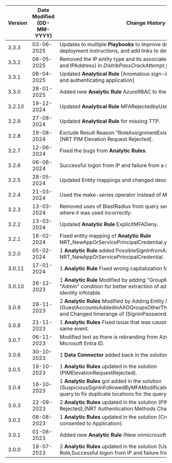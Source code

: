 | **Version** | **Date Modified (DD-MM-YYYY)** | **Change History**                                                                                                                                                                         |
| ----------- | ------------------------------ | ------------------------------------------------------------------------------------------------------------------------------------------------------------------------------------------ |
| 3.3.3       | 03-06-2025                     | Updates to multiple **Playbooks** to improve documentation, streamline deployment instructions, and add links to detailed setup steps.							                    	   |
| 3.3.2       | 08-05-2025                     | Removed the IP entity type and its associated field mappings (Address and IPAddress) in *DistribPassCrackAttempt.yaml* **Analytic Rule**.								                   |
| 3.3.1       | 08-04-2025                     | Updated **Analytical Rule** [Anomalous sign-in location by user account and authenticating application]							                                                	   |
| 3.3.0       | 28-01-2025                     | Added new **Analytic Rule** AzureRBAC to the Solution.								                                                                                                    	|	    			
| 3.2.10      | 19-12-2024                     | Updated **Analytical Rule** MFARejectedbyUser.yaml.								                                                                                                        |	    			
| 3.2.9       | 27-08-2024                     | Updated **Analytical Rule** for missing TTP.	    																																		|
| 3.2.8       | 19-08-2024                     | Exclude Result Reason "RoleAssignmentExists" from **Analytic Rule** [NRT PIM Elevation Request Rejected].                						                                            |
| 3.2.7       | 12-06-2024                     | Fixed the bugs from **Analytic Rules**.        																																    		|
| 3.2.6       | 06-06-2024                     | Successful logon from IP and failure from a different IP fixes.       																												        |
| 3.2.5       | 28-05-2024                     | Updated Entity mappings and changed description in **Analytic Rule**.         																												|
| 3.2.4       | 21-03-2024                     | Used the make-series operator instead of Make_list.          																																|
| 3.2.3       | 13-03-2024                     | Removed uses of BlastRadius from query section of **Hunting Queries** where it was used incorrectly.																						|
| 3.2.2       | 13-03-2024                     | Updated **Analytic Rule** ExplicitMFADeny.                                                                                                                                  				|
| 3.2.1       | 16-02-2024                     | Fixed entity mapping of **Analytic Rule** NRT_NewAppOrServicePrincipalCredential.yaml.                                                                                                      |
| 3.2.0       | 05-02-2024                     | 1 **Analytic Rule** added PossibleSignInfromAzureBackdoor NRT_NewAppOrServicePrincipalCredential.                                                                                           |
| 3.0.11      | 17-01-2024                     | 1 **Analytic Rule** Fixed wrong capitalization for identifier ResourceId.                                                                                                                   |
| 3.0.10      | 26-12-2023                     | 1 **Analytic Rule** Modified by adding "GroupMembership" instead of "Admin" condition for better extraction of admin accounts from the identity infotable.                                 |
| 3.0.9       | 28-11-2023                     | 2 **Analytic Rules** Modified by Adding Entity Mapping to (GuestAccountsAddedinAADGroupsOtherThanTheOnesSpecified.yaml) and Changed timerange of (SigninPasswordSpray.yaml) from 3d to 1d. |
| 3.0.8       | 21-11-2023                     | 1 **Analytic Rules** Fixed issue that was causing multiple triggers for the same event.                                                                                                    |
| 3.0.7       | 06-11-2023                     | Modified text as there is rebranding from Azure Active Directory to Microsoft Entra ID.                                                                                                    |
| 3.0.6       | 30-10-2023                     | 1 **Data Connector** added back in the solution.                                                                                                                                           |
| 3.0.5       | 19-10-2023                     | 1 **Analytic Rules** updated in the solution (PIMElevationRequestRejected).                                                                                                                |
| 3.0.4       | 16-10-2023                     | 1 **Analytic Rules** got added in the solution (SuspiciousSignInFollowedByMFAModification), modified workbook query to fix duplicate locations for the query.                              |
| 3.0.3       | 22-09-2023                     | 2 **Analytic Rules** updated in the solution (PIM Elevation Request Rejected),(NRT Authentication Methods Changed for VIP Users).                                                          |
| 3.0.2       | 08-08-2023                     | 1 **Analytic Rules** updated in the solution (Credential added after admin consented to Application).                                                                                      |
| 3.0.1       | 01-08-2023                     | Added new **Analytic Rule** (New onmicrosoft domain added to tenant).                                                                                                                      |
| 3.0.0       | 19-07-2023                     | 2 **Analytic Rules** updated in the solution (User Assigned Privileged Role,Successful logon from IP and failure from a different IP).                                                     |
